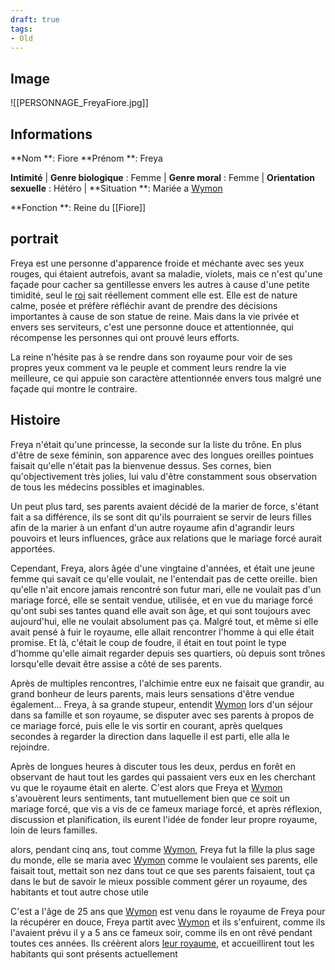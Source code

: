 ```yaml
---
draft: true
tags:
- Old
---
```


## Image
![[PERSONNAGE_FreyaFiore.jpg]]

## Informations
**Nom **: Fiore
**Prénom **: Freya

**Intimité**
| **Genre biologique** : Femme 
| **Genre moral** : Femme 
| **Orientation sexuelle** : Hétéro 
| **Situation **: Mariée a [Wymon](Wymon%20III.md)

**Fonction **: Reine du [[Fiore]]

## portrait
Freya est une personne d'apparence froide et méchante avec ses yeux rouges, qui étaient autrefois, avant sa maladie, violets, mais ce n'est qu'une façade pour cacher sa gentillesse envers les autres à cause d'une petite timidité, seul le [roi](Wymon%20III.md) sait réellement comment elle est. Elle est de nature calme, posée et préfère réfléchir avant de prendre des décisions importantes à cause de son statue de reine. Mais dans la vie privée et envers ses serviteurs, c'est une personne douce et attentionnée, qui récompense les personnes qui ont prouvé leurs efforts. 

La reine n'hésite pas à se rendre dans son royaume pour voir de ses propres yeux comment va le peuple et comment leurs rendre la vie meilleure, ce qui appuie son caractère attentionnée envers tous malgré une façade qui montre le contraire.

## Histoire
Freya n'était qu'une princesse, la seconde sur la liste du trône. En plus d'être de sexe féminin, son apparence avec des longues oreilles pointues faisait qu'elle n'était pas la bienvenue dessus. Ses cornes, bien qu'objectivement très jolies, lui valu d'être constamment sous observation de tous les médecins possibles et imaginables.

Un peut plus tard, ses parents avaient décidé de la marier de force, s'étant fait a sa différence, ils se sont dit qu'ils pourraient se servir de leurs filles afin de la marier à un enfant d'un autre royaume afin d'agrandir leurs pouvoirs et leurs influences, grâce aux relations que le mariage forcé aurait apportées.

Cependant, Freya, alors âgée d'une vingtaine d'années, et était une jeune femme qui savait ce qu'elle voulait, ne l'entendait pas de cette oreille. bien qu'elle n'ait encore jamais rencontré son futur mari, elle ne voulait pas d'un mariage forcé, elle se sentait vendue, utilisée, et en vue du mariage forcé qu'ont subi ses tantes quand elle avait son âge, et qui sont toujours avec aujourd'hui, elle ne voulait absolument pas ça. Malgré tout, et même si elle avait pensé à fuir le royaume, elle allait rencontrer l'homme à qui elle était promise. Et là, c'était le coup de foudre, il était en tout point le type d'homme qu'elle aimait regarder depuis ses quartiers, où depuis sont trônes lorsqu'elle devait être assise a côté de ses parents.

Après de multiples rencontres, l'alchimie entre eux ne faisait que grandir, au grand bonheur de leurs parents, mais leurs sensations d'être vendue également... Freya, à sa grande stupeur, entendit [Wymon](Wymon%20III.md) lors d'un séjour dans sa famille et son royaume, se disputer avec ses parents à propos de ce mariage forcé, puis elle le vis sortir en courant, après quelques secondes à regarder la direction dans laquelle il est parti, elle alla le rejoindre.

Après de longues heures à discuter tous les deux, perdus en forêt en observant de haut tout les gardes qui passaient vers eux en les cherchant vu que le royaume était en alerte. C'est alors que Freya et [Wymon](Wymon%20III.md) s'avouèrent leurs sentiments, tant mutuellement bien que ce soit un mariage forcé, que vis a vis de ce fameux mariage forcé, et après réflexion, discussion et planification, ils eurent l'idée de fonder leur propre royaume, loin de leurs familles.

alors, pendant cinq ans, tout comme [Wymon](Wymon%20III.md), Freya fut la fille la plus sage du monde, elle se maria avec [Wymon](Wymon%20III.md) comme le voulaient ses parents, elle faisait tout, mettait son nez dans tout ce que ses parents faisaient, tout ça dans le but de savoir le mieux possible comment gérer un royaume, des habitants et tout autre chose utile

C'est a l'âge de 25 ans que [Wymon](Wymon%20III.md) est venu dans le royaume de Freya pour la récupérer en douce, Freya partit avec [Wymon](Wymon%20III.md) et ils s'enfuirent, comme ils l'avaient prévu il y a 5 ans ce fameux soir, comme ils en ont rêvé pendant toutes ces années. Ils créèrent alors [leur royaume](Fiore.md), et accueillirent tout les habitants qui sont présents actuellement
